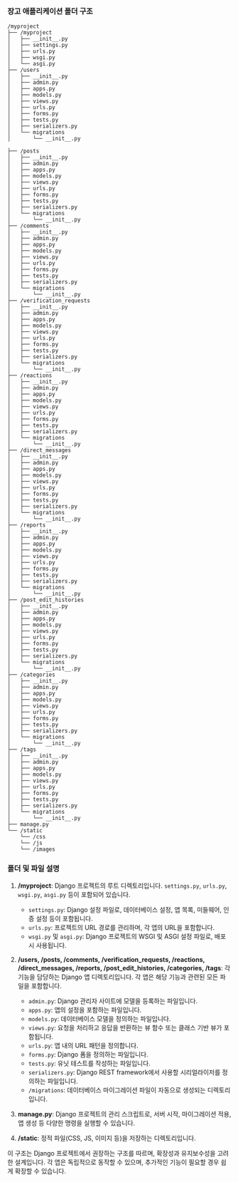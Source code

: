 ### 장고 애플리케이션 폴더 구조

```
/myproject
├── /myproject
│   ├── __init__.py
│   ├── settings.py
│   ├── urls.py
│   ├── wsgi.py
│   └── asgi.py
├── /users
│   ├── __init__.py
│   ├── admin.py
│   ├── apps.py
│   ├── models.py
│   ├── views.py
│   ├── urls.py
│   ├── forms.py
│   ├── tests.py
│   ├── serializers.py
│   └── migrations
│       └── __init__.py

├── /posts
│   ├── __init__.py
│   ├── admin.py
│   ├── apps.py
│   ├── models.py
│   ├── views.py
│   ├── urls.py
│   ├── forms.py
│   ├── tests.py
│   ├── serializers.py
│   └── migrations
│       └── __init__.py
├── /comments
│   ├── __init__.py
│   ├── admin.py
│   ├── apps.py
│   ├── models.py
│   ├── views.py
│   ├── urls.py
│   ├── forms.py
│   ├── tests.py
│   ├── serializers.py
│   └── migrations
│       └── __init__.py
├── /verification_requests
│   ├── __init__.py
│   ├── admin.py
│   ├── apps.py
│   ├── models.py
│   ├── views.py
│   ├── urls.py
│   ├── forms.py
│   ├── tests.py
│   ├── serializers.py
│   └── migrations
│       └── __init__.py
├── /reactions
│   ├── __init__.py
│   ├── admin.py
│   ├── apps.py
│   ├── models.py
│   ├── views.py
│   ├── urls.py
│   ├── forms.py
│   ├── tests.py
│   ├── serializers.py
│   └── migrations
│       └── __init__.py
├── /direct_messages
│   ├── __init__.py
│   ├── admin.py
│   ├── apps.py
│   ├── models.py
│   ├── views.py
│   ├── urls.py
│   ├── forms.py
│   ├── tests.py
│   ├── serializers.py
│   └── migrations
│       └── __init__.py
├── /reports
│   ├── __init__.py
│   ├── admin.py
│   ├── apps.py
│   ├── models.py
│   ├── views.py
│   ├── urls.py
│   ├── forms.py
│   ├── tests.py
│   ├── serializers.py
│   └── migrations
│       └── __init__.py
├── /post_edit_histories
│   ├── __init__.py
│   ├── admin.py
│   ├── apps.py
│   ├── models.py
│   ├── views.py
│   ├── urls.py
│   ├── forms.py
│   ├── tests.py
│   ├── serializers.py
│   └── migrations
│       └── __init__.py
├── /categories
│   ├── __init__.py
│   ├── admin.py
│   ├── apps.py
│   ├── models.py
│   ├── views.py
│   ├── urls.py
│   ├── forms.py
│   ├── tests.py
│   ├── serializers.py
│   └── migrations
│       └── __init__.py
├── /tags
│   ├── __init__.py
│   ├── admin.py
│   ├── apps.py
│   ├── models.py
│   ├── views.py
│   ├── urls.py
│   ├── forms.py
│   ├── tests.py
│   ├── serializers.py
│   └── migrations
│       └── __init__.py
├── manage.py
└── /static
    └── /css
    └── /js
    └── /images
```

### 폴더 및 파일 설명

1. **/myproject**: Django 프로젝트의 루트 디렉토리입니다. `settings.py`, `urls.py`, `wsgi.py`, `asgi.py` 등이 포함되어 있습니다.
   - `settings.py`: Django 설정 파일로, 데이터베이스 설정, 앱 목록, 미들웨어, 인증 설정 등이 포함됩니다.
   - `urls.py`: 프로젝트의 URL 경로를 관리하며, 각 앱의 URL을 포함합니다.
   - `wsgi.py` 및 `asgi.py`: Django 프로젝트의 WSGI 및 ASGI 설정 파일로, 배포 시 사용됩니다.

2. **/users, /posts, /comments, /verification_requests, /reactions, /direct_messages, /reports, /post_edit_histories, /categories, /tags**: 각 기능을 담당하는 Django 앱 디렉토리입니다. 각 앱은 해당 기능과 관련된 모든 파일을 포함합니다.
   - `admin.py`: Django 관리자 사이트에 모델을 등록하는 파일입니다.
   - `apps.py`: 앱의 설정을 포함하는 파일입니다.
   - `models.py`: 데이터베이스 모델을 정의하는 파일입니다.
   - `views.py`: 요청을 처리하고 응답을 반환하는 뷰 함수 또는 클래스 기반 뷰가 포함됩니다.
   - `urls.py`: 앱 내의 URL 패턴을 정의합니다.
   - `forms.py`: Django 폼을 정의하는 파일입니다.
   - `tests.py`: 유닛 테스트를 작성하는 파일입니다.
   - `serializers.py`: Django REST framework에서 사용할 시리얼라이저를 정의하는 파일입니다.
   - `/migrations`: 데이터베이스 마이그레이션 파일이 자동으로 생성되는 디렉토리입니다.

3. **manage.py**: Django 프로젝트의 관리 스크립트로, 서버 시작, 마이그레이션 적용, 앱 생성 등 다양한 명령을 실행할 수 있습니다.

4. **/static**: 정적 파일(CSS, JS, 이미지 등)을 저장하는 디렉토리입니다.

이 구조는 Django 프로젝트에서 권장하는 구조를 따르며, 확장성과 유지보수성을 고려한 설계입니다. 각 앱은 독립적으로 동작할 수 있으며, 추가적인 기능이 필요할 경우 쉽게 확장할 수 있습니다.
